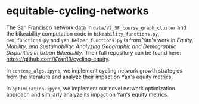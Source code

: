 # equitable-cycling-networks

The San Francisco network data in `data/V2_SF_course_graph_cluster` and the bikeability computation code in `bikeability_functions.py`, `dem_functions.py` and `yan_helper_functions.py` is from Yan's work in *Equity, Mobility, and Sustainability: Analyzing Geographic and Demographic Disparities in Urban Bikeability*. Their full repository can be found here: https://github.com/KYan19/cycling-equity. 

In `contemp_algs.ipynb`, we implement cycling network growth strategies from the literature and analyze their impact on Yan's equity metrics. 

In `optimization.ipynb`, we implement our novel network optimization approach and similarly analyze its impact on Yan's equity metrics.
